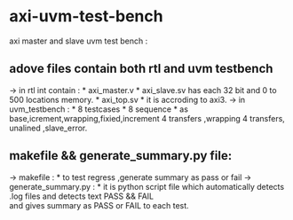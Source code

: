 # axi-uvm-test-bench
axi master and slave uvm test bench  :
## adove files contain both rtl and uvm testbench
-> in rtl int contain :
    * axi_master.v
    * axi_slave.sv
         has  each   32 bit and 0 to 500 locations  memory.
    * axi_top.sv
    * it is accroding to axi3.
-> in uvm_testbench :
    * 8 testcases
    * 8 sequence
      * as  base,icrement,wrapping,fixied,increment 4 transfers ,wrapping 4 transfers, unalined ,slave_error.
## makefile && generate_summary.py file:
   -> makefile :
      * to test regress ,generate summary as pass or fail
   -> generate_summary.py :
       * it is python script file which automatically detects .log files and detects text PASS && FAIL  
       and gives summary as PASS or FAIL to each test.
